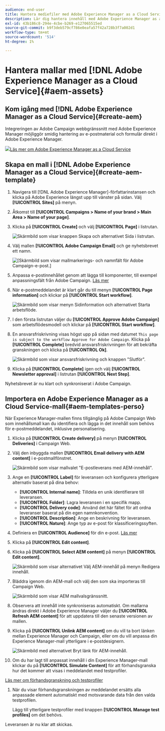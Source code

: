 ```yaml
---
audience: end-user
title: Hantera mediefiler med Adobe Experience Manager as a Cloud Service
description: Lär dig hantera innehåll med Adobe Experience Manager as a Cloud Service
exl-id: 43b186c8-294e-4cbe-b269-e127065515ed
source-git-commit: b9f3deb579cf786e0eafa57f42a728b3f7a002d1
workflow-type: tm+mt
source-wordcount: '514'
ht-degree: 1%

---
```


# Hantera mallar med [!DNL Adobe Experience Manager as a Cloud Service]{#aem-assets}

## Kom igång med [!DNL Adobe Experience Manager as a Cloud Service]{#create-aem}

Integreringen av Adobe Campaign webbgränssnitt med Adobe Experience Manager möjliggör smidig hantering av e-postmaterial och formulär direkt i Adobe Experience Manager.

![](assets/do-not-localize/book.png)[Läs mer om Adobe Experience Manager as a Cloud Service](https://experienceleague.adobe.com/docs/experience-manager-cloud-service/content/sites/authoring/getting-started/quick-start.html?lang=en)

## Skapa en mall i [!DNL Adobe Experience Manager as a Cloud Service]{#create-aem-template}

1. Navigera till [!DNL Adobe Experience Manager]-författarinstansen och klicka på Adobe Experience längst upp till vänster på sidan. Välj **[!UICONTROL Sites]** på menyn.

1. Åtkomst till **[!UICONTROL Campaigns > Name of your brand > Main Area > Name of your page]**.

1. Klicka på **[!UICONTROL Create]** och välj **[!UICONTROL Page]** i listrutan.

   ![Skärmbild som visar knappen Skapa och alternativet Sida i listrutan.](assets/aem_1.png)

1. Välj mallen **[!UICONTROL Adobe Campaign Email]** och ge nyhetsbrevet ett namn.

   ![[Skärmbild som visar mallmarkerings- och namnfält för Adobe Campaign-e-post.]](assets/aem_2.png)

1. Anpassa e-postinnehållet genom att lägga till komponenter, till exempel anpassningsfält från Adobe Campaign. [Läs mer](https://experienceleague.adobe.com/docs/experience-manager-65/content/sites/authoring/aem-adobe-campaign/campaign.html?lang=en#editing-email-content)

1. När e-postmeddelandet är klart går du till menyn **[!UICONTROL Page information]** och klickar på **[!UICONTROL Start workflow]**.

   ![Skärmbild som visar menyn Sidinformation och alternativet Starta arbetsflöde.](assets/aem_3.png)

1. I den första listrutan väljer du **[!UICONTROL Approve Adobe Campaign]** som arbetsflödesmodell och klickar på **[!UICONTROL Start workflow]**.

1. En ansvarsfriskrivning visas högst upp på sidan med datumet `This page is subject to the workflow Approve for Adobe Campaign`. Klicka på **[!UICONTROL Complete]** bredvid ansvarsfriskrivningen för att bekräfta granskningen och klicka på **[!UICONTROL Ok]**.

   ![Skärmbild som visar ansvarsfriskrivning och knappen &quot;Slutför&quot;.](assets/aem_4.png)

1. Klicka på **[!UICONTROL Complete]** igen och välj **[!UICONTROL Newsletter approval]** i listrutan **[!UICONTROL Next Step]**.

Nyhetsbrevet är nu klart och synkroniserat i Adobe Campaign.

## Importera en Adobe Experience Manager as a Cloud Service-mall{#aem-templates-perso}

När Experience Manager-mallen finns tillgänglig på Adobe Campaign Web som innehållsmall kan du identifiera och lägga in det innehåll som behövs för e-postmeddelandet, inklusive personalisering.

1. Klicka på **[!UICONTROL Create delivery]** på menyn **[!UICONTROL Deliveries]** i Campaign Web.

1. Välj den inbyggda mallen **[!UICONTROL Email delivery with AEM content]** i e-postmallfönstret.

   ![Skärmbild som visar mallvalet &quot;E-postleverans med AEM-innehåll&quot;.](assets/aem_5.png)

1. Ange en **[!UICONTROL Label]** för leveransen och konfigurera ytterligare alternativ baserat på dina behov:

   * **[!UICONTROL Internal name]**: Tilldela en unik identifierare till leveransen.
   * **[!UICONTROL Folder]**: Lagra leveransen i en specifik mapp.
   * **[!UICONTROL Delivery code]**: Använd det här fältet för att ordna leveranser baserat på din egen namnkonvention.
   * **[!UICONTROL Description]**: Ange en beskrivning för leveransen.
   * **[!UICONTROL Nature]**: Ange typ av e-post för klassificeringssyften.

1. Definiera en **[!UICONTROL Audience]** för din e-post. [Läs mer](../email/create-email.md#define-audience)

1. Klicka på **[!UICONTROL Edit content]**.

1. Klicka på **[!UICONTROL Select AEM content]** på menyn **[!UICONTROL Edit content]**.

   ![Skärmbild som visar alternativet Välj AEM-innehåll på menyn Redigera innehåll.](assets/aem_6.png)

1. Bläddra igenom din AEM-mall och välj den som ska importeras till Campaign Web.

   ![Skärmbild som visar AEM mallvalsgränssnitt.](assets/aem_8.png)

1. Observera att innehåll inte synkroniseras automatiskt. Om mallarna ändras direkt i Adobe Experience Manager väljer du **[!UICONTROL Refresh AEM content]** för att uppdatera till den senaste versionen av mallen.

1. Klicka på **[!UICONTROL Unlink AEM content]** om du vill ta bort länken mellan Experience Manager och Campaign, eller om du vill anpassa din Experience Manager-mall ytterligare i e-postdesignern.

   ![Skärmbild med alternativet Bryt länk för AEM-innehåll.](assets/aem_9.png)

1. Om du har lagt till anpassat innehåll i din Experience Manager-mall klickar du på **[!UICONTROL Simulate Content]** för att förhandsgranska hur det kommer att visas i meddelandet med testprofiler.

[Läs mer om förhandsgranskning och testprofiler](../preview-test/preview-content.md)

1. När du visar förhandsgranskningen av meddelandet ersätts alla anpassade element automatiskt med motsvarande data från den valda testprofilen.

   Lägg till ytterligare testprofiler med knappen **[!UICONTROL Manage test profiles]** om det behövs.

Leveransen är nu klar att skickas.
